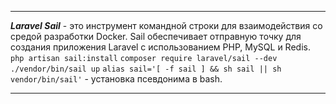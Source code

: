 ***
_**Laravel Sail**_ - это инструмент командной строки для взаимодействия со средой разработки Docker. Sail обеспечивает отправную точку для создания приложения Laravel с использованием PHP, MySQL и Redis. 
`php artisan sail:install`
`composer require laravel/sail --dev`
`./vendor/bin/sail up`
`alias sail='[ -f sail ] && sh sail || sh vendor/bin/sail'` - установка псевдонима в bash.

***
